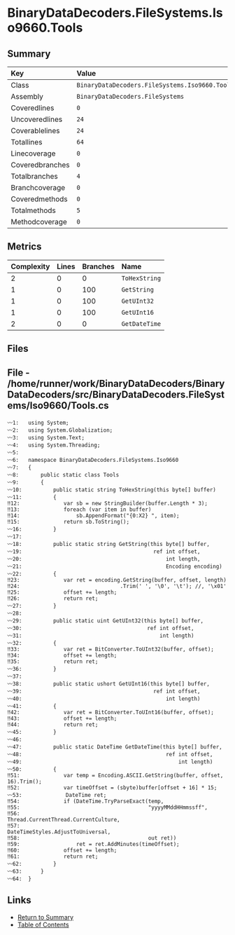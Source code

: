 ﻿# BinaryDataDecoders.FileSystems.Iso9660.Tools

## Summary

| Key             | Value                                          |
| :-------------- | :--------------------------------------------- |
| Class           | `BinaryDataDecoders.FileSystems.Iso9660.Tools` |
| Assembly        | `BinaryDataDecoders.FileSystems`               |
| Coveredlines    | `0`                                            |
| Uncoveredlines  | `24`                                           |
| Coverablelines  | `24`                                           |
| Totallines      | `64`                                           |
| Linecoverage    | `0`                                            |
| Coveredbranches | `0`                                            |
| Totalbranches   | `4`                                            |
| Branchcoverage  | `0`                                            |
| Coveredmethods  | `0`                                            |
| Totalmethods    | `5`                                            |
| Methodcoverage  | `0`                                            |

## Metrics

| Complexity | Lines | Branches | Name          |
| :--------- | :---- | :------- | :------------ |
| 2          | 0     | 0        | `ToHexString` |
| 1          | 0     | 100      | `GetString`   |
| 1          | 0     | 100      | `GetUInt32`   |
| 1          | 0     | 100      | `GetUInt16`   |
| 2          | 0     | 0        | `GetDateTime` |

## Files

## File - /home/runner/work/BinaryDataDecoders/BinaryDataDecoders/src/BinaryDataDecoders.FileSystems/Iso9660/Tools.cs

```CSharp
〰1:   using System;
〰2:   using System.Globalization;
〰3:   using System.Text;
〰4:   using System.Threading;
〰5:   
〰6:   namespace BinaryDataDecoders.FileSystems.Iso9660
〰7:   {
〰8:       public static class Tools
〰9:       {
〰10:          public static string ToHexString(this byte[] buffer)
〰11:          {
‼12:              var sb = new StringBuilder(buffer.Length * 3);
‼13:              foreach (var item in buffer)
‼14:                  sb.AppendFormat("{0:X2} ", item);
‼15:              return sb.ToString();
〰16:          }
〰17:  
〰18:          public static string GetString(this byte[] buffer,
〰19:                                          ref int offset,
〰20:                                              int length,
〰21:                                              Encoding encoding)
〰22:          {
‼23:              var ret = encoding.GetString(buffer, offset, length)
‼24:                                .Trim(' ', '\0', '\t'); //, '\x01'
‼25:              offset += length;
‼26:              return ret;
〰27:          }
〰28:  
〰29:          public static uint GetUInt32(this byte[] buffer,
〰30:                                        ref int offset,
〰31:                                            int length)
〰32:          {
‼33:              var ret = BitConverter.ToUInt32(buffer, offset);
‼34:              offset += length;
‼35:              return ret;
〰36:          }
〰37:  
〰38:          public static ushort GetUInt16(this byte[] buffer,
〰39:                                          ref int offset,
〰40:                                              int length)
〰41:          {
‼42:              var ret = BitConverter.ToUInt16(buffer, offset);
‼43:              offset += length;
‼44:              return ret;
〰45:          }
〰46:  
〰47:          public static DateTime GetDateTime(this byte[] buffer,
〰48:                                              ref int offset,
〰49:                                                  int length)
〰50:          {
‼51:              var temp = Encoding.ASCII.GetString(buffer, offset, 16).Trim();
‼52:              var timeOffset = (sbyte)buffer[offset + 16] * 15;
〰53:              DateTime ret;
‼54:              if (DateTime.TryParseExact(temp,
‼55:                                         "yyyyMMddHHmmssff",
‼56:                                         Thread.CurrentThread.CurrentCulture,
‼57:                                         DateTimeStyles.AdjustToUniversal,
‼58:                                         out ret))
‼59:                  ret = ret.AddMinutes(timeOffset);
‼60:              offset += length;
‼61:              return ret;
〰62:          }
〰63:      }
〰64:  }
```

## Links

* [Return to Summary](Summary.md)
* [Table of Contents](../TOC.md)

